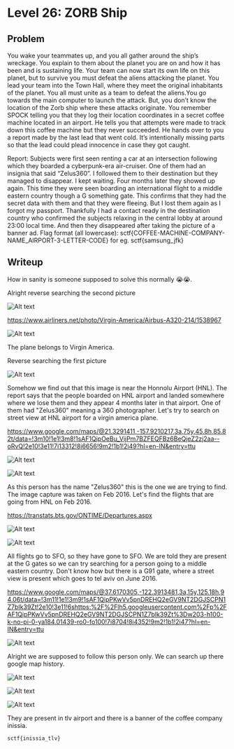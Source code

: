 # Level 26: ZORB Ship

## Problem

You wake your teammates up, and you all gather around the ship’s wreckage. You explain to them about the planet you are on and how it has been and is sustaining life. Your team can now start its own life on this planet, but to survive you must defeat the aliens attacking the planet. You lead your team into the Town Hall, where they meet the original inhabitants of the planet.
You all must unite as a team to defeat the aliens.You go towards the main computer to launch the attack. But, you don’t know the location of the Zorb ship where these attacks originate.
You remember SPOCK telling you that they log their location coordinates in a secret coffee machine located in an airport. He tells you that attempts were made to track down this coffee machine but they never succeeded. He hands over to you a report made by the last lead that went cold. It’s intentionally missing parts so that the lead could plead innocence in case they got caught. 

Report:
Subjects were first seen renting a car at an intersection following which they boarded a cyberpunk-era air-cruiser. One of them had an insignia that said “Zelus360”. I followed them to their destination but they managed to disappear. I kept waiting. Four months later they showed up again. This time they were seen boarding an international flight to a middle eastern country though a G something gate. This confirms that they had the secret data with them and that they were fleeing. But I lost them again as I forgot my passport. Thankfully I had a contact ready in the destination country who confirmed the subjects relaxing in the central lobby at around 23:00 local time. And then they disappeared after taking the picture of a banner ad.
Flag format (all lowercase):
sctf{COFFEE-MACHINE-COMPANY-NAME_AIRPORT-3-LETTER-CODE}
for eg. sctf{samsung_jfk}

## Writeup

How in sanity is someone supposed to solve this normally 😭😭. 

Alright reverse searching the second picture

![Alt text](image.png)

https://www.airliners.net/photo/Virgin-America/Airbus-A320-214/1538967

![Alt text](image-1.png)

The plane belongs to Virgin America.

Reverse searching the first picture

![Alt text](image-2.png)

Somehow we find out that this image is near the Honnolu Airport (HNL). The report says that the people boarded on HNL airport and landed somewhere where we lose them and they appear 4 months later in that airport. One of them had "Zelus360" meaning a 360 photographer. Let's try to search on street view at HNL airport for a virgin america plane.

https://www.google.com/maps/@21.3291411,-157.9210217,3a,75y,45.8h,85.82t/data=!3m10!1e1!3m8!1sAF1QipOeBu_VijPm7BZFEQFBz6BeQjeZ2zj2aa--oRvQ!2e10!3e11!7i13312!8i6656!9m2!1b1!2i49?hl=en-IN&entry=ttu

![Alt text](image-3.png)

![Alt text](image-4.png)

As this person has the name "Zelus360" this is the one we are trying to find. The image capture was taken on Feb 2016. Let's find the flights that are going from HNL on Feb 2016.

https://transtats.bts.gov/ONTIME/Departures.aspx

![Alt text](image-5.png)

![Alt text](image-6.png)

All flights go to SFO, so they have gone to SFO. We are told they are present at the G gates so we can try searching for a person going to a middle eastern country. Don't know how but there is a G91 gate, where a street view is present which goes to tel aviv on June 2016.

https://www.google.com/maps/@37.6170305,-122.3913481,3a,15y,125.18h,94.06t/data=!3m11!1e1!3m9!1sAF1QipPKwVv5pnDREHQ2eGV9NT2DGJSCPN1Z7bIk39Zt!2e10!3e11!6shttps:%2F%2Flh5.googleusercontent.com%2Fp%2FAF1QipPKwVv5pnDREHQ2eGV9NT2DGJSCPN1Z7bIk39Zt%3Dw203-h100-k-no-pi-0-ya184.01439-ro0-fo100!7i8704!8i4352!9m2!1b1!2i47?hl=en-IN&entry=ttu

![Alt text](image-7.png)

Alright we are supposed to follow this person only. We can search up there google map history.

![Alt text](image-8.png)

![Alt text](image-9.png)

![Alt text](image-10.png)

They are present in tlv airport and there is a banner of the coffee company inissia.

`sctf{inissia_tlv}`